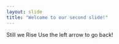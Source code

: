 ```yaml
---
layout: slide
title: "Welcome to our second slide!"
---
```

Still we Rise
Use the left arrow to go back!
